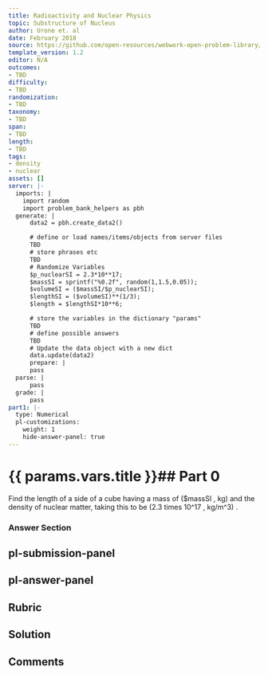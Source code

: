 ```yaml
---
title: Radioactivity and Nuclear Physics
topic: Substructure of Nucleus
author: Urone et. al
date: February 2018
source: https://github.com/open-resources/webwork-open-problem-library/tree/master/Contrib/BrockPhysics/College_Physics_Urone/31.Radioactivity_and_Nuclear_Physics/31-03.Substructure_of_Nucleus/NU_U17-31-03-002.pg
template_version: 1.2
editor: N/A
outcomes:
- TBD
difficulty:
- TBD
randomization:
- TBD
taxonomy:
- TBD
span:
- TBD
length:
- TBD
tags:
- density
- nuclear
assets: []
server: |-
  imports: |
    import random
    import problem_bank_helpers as pbh
  generate: |
      data2 = pbh.create_data2()

      # define or load names/items/objects from server files
      TBD
      # store phrases etc
      TBD
      # Randomize Variables
      $p_nuclearSI = 2.3*10**17;
      $massSI = sprintf("%0.2f", random(1,1.5,0.05));
      $volumeSI = ($massSI/$p_nuclearSI);
      $lengthSI = ($volumeSI)**(1/3);
      $length = $lengthSI*10**6;

      # store the variables in the dictionary "params"
      TBD
      # define possible answers
      TBD
      # Update the data object with a new dict
      data.update(data2)
      prepare: |
      pass
  parse: |
      pass
  grade: |
      pass
part1: |-
  type: Numerical
  pl-customizations:
    weight: 1
    hide-answer-panel: true
---
```


# {{ params.vars.title }}## Part 0 
Find the length of a side of a cube having a mass of ($massSI , kg) and the density of nuclear matter, taking this to be (2.3 times 10^17 , kg/m^3) . 


### Answer Section 


## pl-submission-panel 


## pl-answer-panel 


## Rubric 


## Solution 


## Comments 


